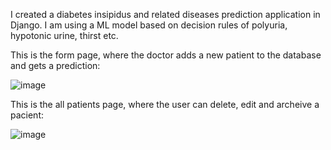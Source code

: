 I created a diabetes insipidus and related diseases prediction application in Django. I am using a ML model based on decision rules of polyuria, hypotonic urine, thirst etc.

This is the form page, where the doctor adds a new patient to the database and gets a prediction:

![image](https://user-images.githubusercontent.com/107280183/221356324-134aeecd-e114-4a6c-817a-7b51c165d9bf.png)

This is the all patients page, where the user can delete, edit and archeive a pacient:

![image](https://user-images.githubusercontent.com/107280183/221356337-520829d2-25ab-4682-b076-acaf876d8a9b.png)

